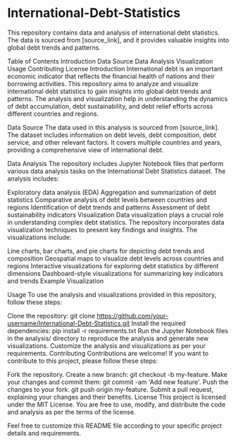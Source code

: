# International-Debt-Statistics
This repository contains data and analysis of international debt statistics. The data is sourced from [source_link], and it provides valuable insights into global debt trends and patterns.

Table of Contents
Introduction
Data Source
Data Analysis
Visualization
Usage
Contributing
License
Introduction
International debt is an important economic indicator that reflects the financial health of nations and their borrowing activities. This repository aims to analyze and visualize international debt statistics to gain insights into global debt trends and patterns. The analysis and visualization help in understanding the dynamics of debt accumulation, debt sustainability, and debt relief efforts across different countries and regions.

Data Source
The data used in this analysis is sourced from [source_link]. The dataset includes information on debt levels, debt composition, debt service, and other relevant factors. It covers multiple countries and years, providing a comprehensive view of international debt.

Data Analysis
The repository includes Jupyter Notebook files that perform various data analysis tasks on the International Debt Statistics dataset. The analysis includes:

Exploratory data analysis (EDA)
Aggregation and summarization of debt statistics
Comparative analysis of debt levels between countries and regions
Identification of debt trends and patterns
Assessment of debt sustainability indicators
Visualization
Data visualization plays a crucial role in understanding complex debt statistics. The repository incorporates data visualization techniques to present key findings and insights. The visualizations include:

Line charts, bar charts, and pie charts for depicting debt trends and composition
Geospatial maps to visualize debt levels across countries and regions
Interactive visualizations for exploring debt statistics by different dimensions
Dashboard-style visualizations for summarizing key indicators and trends
Example Visualization

Usage
To use the analysis and visualizations provided in this repository, follow these steps:

Clone the repository: git clone https://github.com/your-username/International-Debt-Statistics.git
Install the required dependencies: pip install -r requirements.txt
Run the Jupyter Notebook files in the analysis/ directory to reproduce the analysis and generate new visualizations.
Customize the analysis and visualizations as per your requirements.
Contributing
Contributions are welcome! If you want to contribute to this project, please follow these steps:

Fork the repository.
Create a new branch: git checkout -b my-feature.
Make your changes and commit them: git commit -am 'Add new feature'.
Push the changes to your fork: git push origin my-feature.
Submit a pull request, explaining your changes and their benefits.
License
This project is licensed under the MIT License. You are free to use, modify, and distribute the code and analysis as per the terms of the license.

Feel free to customize this README file according to your specific project details and requirements.






